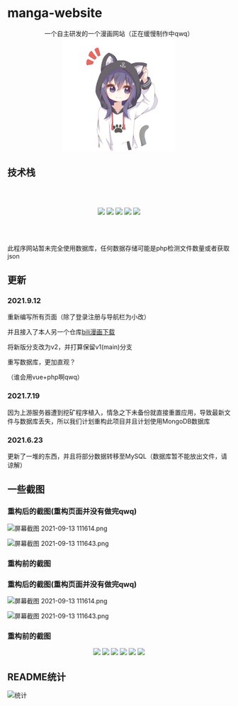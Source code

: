 # manga-website

<p align="center">
一个自主研发的一个漫画网站（正在缓慢制作中qwq）
<br>
<img width="256px" height="256px" src="/img/logo.svg"/>
</p>

## 技术栈

<br><br>
<p align="center">
<img src="https://img.shields.io/badge/-JavaScript-f7e018?style=flat-square&logo=javascript&logoColor=white" />
<img src="https://img.shields.io/badge/-HTML5-E34F26?style=flat-square&logo=html5&logoColor=white" />
<img src="https://img.shields.io/badge/-CSS3-1572B6?style=flat-square&logo=css3&logoColor=white" />
<img src="https://img.shields.io/badge/PHP7.2-777bb3?style=flat-square&logo=PHP&logoColor=white"/>
  <img src="https://img.shields.io/badge/MySQL-4479A1?style=flat-square&logo=MySQL&logoColor=white"/>
</p>
<br><br>

此程序网站暂未完全使用数据库，任何数据存储可能是php检测文件数量或者获取json

## 更新

### 2021.9.12

重新编写所有页面（除了登录注册与导航栏为小改）

并且接入了本人另一个仓库[bili漫画下载](https://github.com/misaka10843/bili-manga-download)

将新版分支改为v2，并打算保留v1(main)分支

重写数据库，更加直观？

（谁会用vue+php啊qwq）

### 2021.7.19

因为上游服务器遭到挖矿程序植入，情急之下未备份就直接重置应用，导致最新文件与数据库丢失，所以我们计划重构此项目并且计划使用MongoDB数据库

### 2021.6.23

更新了一堆的东西，并且将部分数据转移至MySQL（数据库暂不能放出文件，请谅解）

## 一些截图

### 重构后的截图(重构页面并没有做完qwq)

![屏幕截图 2021-09-13 111614.png](https://i.loli.net/2021/09/13/wAyU4WunMDtjCei.png)

![屏幕截图 2021-09-13 111643.png](https://i.loli.net/2021/09/13/Y9KmDX4QhU5rMWG.png)

### 重构前的截图

### 重构后的截图(重构页面并没有做完qwq)

![屏幕截图 2021-09-13 111614.png](https://i.loli.net/2021/09/13/wAyU4WunMDtjCei.png)

![屏幕截图 2021-09-13 111643.png](https://i.loli.net/2021/09/13/Y9KmDX4QhU5rMWG.png)

### 重构前的截图

<p align="center">
<img src="https://i.loli.net/2021/06/23/FeMDtR4lAmSvc9k.png"/>
<img src="https://i.loli.net/2021/06/23/ckOeWqzyYZSw72m.png"/>
<img src="https://i.loli.net/2021/06/23/f8thVGHoI2EbAq6.png"/>
<img src="https://i.loli.net/2021/06/23/KuYJpbtxEgcD7MO.png"/>
<img src="https://i.loli.net/2021/06/23/cy63dqoG4vzlLMO.png"/>
<img src="https://i.loli.net/2021/06/23/2Bn87gtPZV5xJIf.png"/>
</p>

## README统计
![统计](https://count.getloli.com/get/@misaka10843?theme=elbooru)

